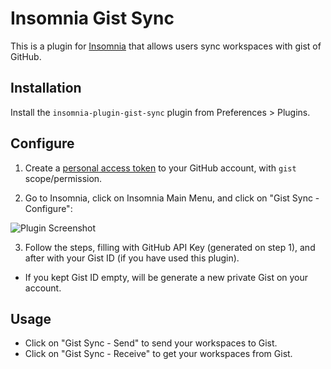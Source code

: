 # Insomnia Gist Sync

This is a plugin for [Insomnia](https://insomnia.rest) that allows users sync workspaces with gist of GitHub.

## Installation

Install the `insomnia-plugin-gist-sync` plugin from Preferences > Plugins.

## Configure

1. Create a [personal access token](https://help.github.com/en/github/authenticating-to-github/creating-a-personal-access-token-for-the-command-line) to your GitHub account, with `gist` scope/permission.

2. Go to Insomnia, click on Insomnia Main Menu, and click on "Gist Sync - Configure":

![Plugin Screenshot](/screenshot.jpg)

3. Follow the steps, filling with GitHub API Key (generated on step 1), and after with your Gist ID (if you have used this plugin).

- If you kept Gist ID empty, will be generate a new private Gist on your account.

## Usage

- Click on "Gist Sync - Send" to send your workspaces to Gist.
- Click on "Gist Sync - Receive" to get your workspaces from Gist.
